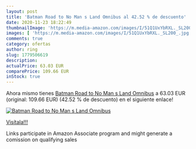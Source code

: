 ```yaml
---
layout: post
title: 'Batman Road to No Man s Land Omnibus al 42.52 % de descuento'
date: 2020-11-23 18:22:49
thumbnailImage: 'https://m.media-amazon.com/images/I/51Q1UxYbRXL._SL200_.jpg'
images: [ 'https://m.media-amazon.com/images/I/51Q1UxYbRXL._SL200_.jpg' ]
comments: true
category: ofertas
author: ring
slug: 1779506619
description:
actualPrice: 63.03 EUR
comparePrice: 109.66 EUR
inStock: true
---
```


Ahora mismo tienes [Batman Road to No Man s Land Omnibus](https://www.amazon.es/dp/1779506619/?tag=tolees-21) a 63.03 EUR (original: 109.66 EUR) (42.52 %  de descuento) en el siguiente enlace!

[![Batman Road to No Man s Land Omnibus](https://m.media-amazon.com/images/I/51Q1UxYbRXL._SL200_.jpg)](https://www.amazon.es/dp/1779506619/?tag=tolees-21)

[Visítala!!!](https://www.amazon.es/dp/1779506619/?tag=tolees-21)

Links participate in Amazon Associate program and might generate a comission on qualifying sales
